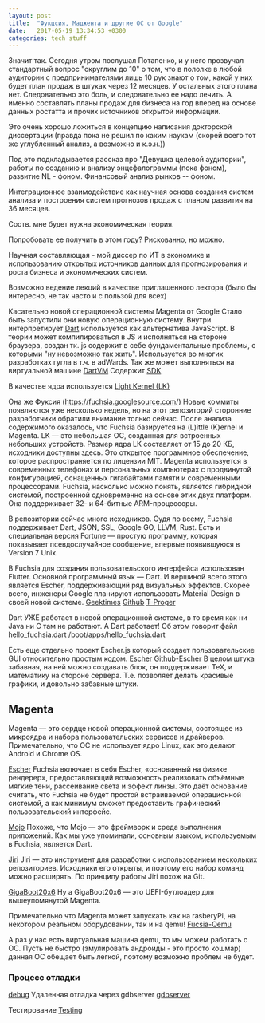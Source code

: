 ```yaml
---
layout: post
title:  "Фукцсия, Маджента и другие ОС от Google" 
date:   2017-05-19 13:34:53 +0300
categories: tech stuff
---
```

Значит так. Сегодня утром послушал Потапенко, и у него прозвучал стандартный вопрос "округлим до 10" о том, что в пололке в любой аудитории с предпринимателями лишь 10 рук знают о том, какой у них будет план продаж в штуках через 12 месяцев. У остальных этого плана нет.
Следовательно это боль, и следовательно ее надо лечить. А именно составлять планы продаж для бизнеса на год вперед на основе данных ростатта и прочих источников открытой информации.

Это очень хорошо ложиться в концепцию написания докторской диссертации (правда пока не решил по каким наукам (скорей всего тот же углубленный анализ, а возможно и к.э.н.))

Под это подкладывается рассказ про "Девушка целевой аудитории", работы по созданию и анализу энцефалограммы (пока фоном), развитие NL - фоном. Финансовый анализ рынков -- фоном.

Интеграционное взаимодействие как научная основа создания систем анализа и построения систем прогнозов продаж с планом развития на 36 месяцев.

Соотв. мне будет нужна экономическая теория.

Попробовать ее получить в этом году?
Рискованно, но можно.

Научная составляющая - мой диссер по ИТ в экономике и использованию открытых источников данных для прогнозирования и роста бизнеса и экономических систем.

Возможно ведение лекций в качестве приглашенного лектора (было бы интересно, не так часто и с пользой для всех)

Касательно новой операционной системы Magenta от Google
Стало быть запустили они новую операционную систему.
Внутри интерпретирует [Dart](https://ru.wikipedia.org/wiki/Dart) используется как альтернатива JavaScript.
В теории может компилироваться в JS и исполняться на стороне браузера, создан тк. js содержит в себе фундаментальные проблемы, с которыми "ну невозможно так жить". Используется во многих разработках гугла в т.ч. в adWards.
Так же может выполняться на виртуальной машине [DartVM](https://www.dartlang.org/dart-vm)
Содержит [SDK](https://www.dartlang.org/)

В качестве ядра используется [Light Kernel (LK)](https://github.com/littlekernel/lk)

Она же Фуксия (https://fuchsia.googlesource.com/)
Новые коммиты появляются уже несколько недель, но на этот репозиторий сторонние разработчики обратили внимание только сейчас. После анализа содержимого оказалось, что Fuchsia базируется на (L)ittle (K)ernel и Magenta. LK — это небольшая ОС, созданная для встроенных небольших устройств. Размер ядра LK составляет от 15 до 20 КБ, исходники доступны здесь. Это открытое программное обеспечение, которое распространяется по лицензии MIT. Magenta используется в современных телефонах и персональных компьютерах с продвинутой конфигурацией, оснащенных гигабайтами памяти и современными процессорами. Fuchsia, насколько можно понять, является гибридной системой, построенной одновременно на основе этих двух платформ. Она поддерживает 32- и 64-битные ARM-процессоры.

В репозитории сейчас много исходников. Судя по всему, Fuchsia поддерживает Dart, JSON, SSL, Google GO, LLVM, Rust. Есть и специальная версия Fortune — простую программу, которая показывает псевдослучайное сообщение, впервые появившуюся в Version 7 Unix.

В Fuchsia для создания пользовательского интерфейса использован Flutter. Основной программный язык — Dart. И вершиной всего этого является Escher, поддерживающий ряд визуальных эффектов. Скорее всего, инженеры Google планируют использовать Material Design в своей новой системе. 
[Geektimes](https://geektimes.ru/post/279442/)
[Github](https://github.com/fuchsia-mirror/magenta/blob/master/docs/getting_started.md)
[T-Proger](https://tproger.ru/news/we-compiled-fuchsia/)

Dart УЖЕ работает в новой операционной системе, в то время как ни Java ни C там не работают. А Dart работает!
Об этом говорит файл hello_fuchsia.dart
/boot/apps/hello_fuchsia.dart

Есть еще отдельно проект Escher.js который создает пользовательские GUI относительно простым кодом.
[Escher](http://escher-jl.org/)
[Github-Escher](https://github.com/shashi/Escher.jl)
В целом штука забавная, на ней можно создавать блок, он поддерживает TeX, и математику на стороне сервера. Т.е. позволяет делать красивые графики, и довольно забавные штуки.

## Magenta

Magenta — это сердце новой операционной системы, состоящее из микроядра и набора пользовательских сервисов и драйверов. Примечательно, что ОС не использует ядро Linux, как это делают Android и Chrome OS.

[Escher](https://github.com/fuchsia-mirror/escher)
Fuchsia включает в себя Escher, «основанный на физике рендерер», предоставляющий возможность реализовать объёмные мягкие тени, рассеивание света и эффект линзы. Это даёт основание считать, что Fuchsia не будет простой встраиваемой операционной системой, а как минимум сможет предоставить графический пользовательский интерфейс.

[Mojo](https://github.com/fuchsia-mirror/mojo)
Похоже, что Mojo — это фреймворк и среда выполнения приложений. Как мы уже упоминали, основным языком, используемым в Fuchsia, является Dart.

[Jiri](https://github.com/fuchsia-mirror/jiri)
Jiri — это инструмент для разработки с использованием нескольких репозиториев. Исходники его открыты, и поэтому его набор команд можно расширять. По принципу работы Jiri похож на Git.

[GigaBoot20x6](https://github.com/fuchsia-mirror/gigaboot20x6)
Ну а GigaBoot20x6 — это UEFI-бутлоадер для вышеупомянутой Magenta.

Примечательно что Magenta может запускать как на rasberyPi, на некотором реальном оборудовании, так и на qemu!
[Fucsia-Qemu](https://github.com/fuchsia-mirror/magenta/blob/master/docs/qemu.md)

А раз у нас есть виртуальная машина qemu, то мы можем работать с ОС. Пусть не быстро (эмулировать андроиды - это просто кошмар) данная ОС обещает быть легкой, поэтому возможно проблем не будет. 

### Процесс отладки

[debug](https://github.com/fuchsia-mirror/magenta/blob/master/docs/debugging.md)
Удаленная отладка через gdbserver 
[gdbserver](https://fuchsia.googlesource.com/gdbserver)

Тестирование
[Testing](https://fuchsia.googlesource.com/magenta/+/master/docs/testing.md)
